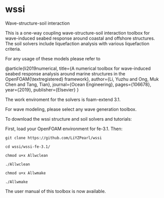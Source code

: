 # wssi
Wave-structure-soil interaction 

This is a one-way coupling wave-structure-soil interaction toolbox for wave-induced seabed response around coastal and offshore structures. The soil solvers include liquefaction analysis with various liquefaction criteria. 

For any usage of these models please refer to

@article{li2019numerical,
  title={A numerical toolbox for wave-induced seabed response analysis around marine structures in the OpenFOAM{\textregistered} framework},
  author={Li, Yuzhu and Ong, Muk Chen and Tang, Tian},
  journal={Ocean Engineering},
  pages={106678},
  year={2019},
  publisher={Elsevier}
}

The work enviroment for the solvers is foam-extend 3.1.

For wave modeling, please select any wave generation toolbox.

To download the wssi structure and soil solvers and tutorials:

First, load your OpenFOAM environment for fe-3.1. Then:

    git clone https://github.com/LiYZPearl/wssi

    cd wssi/wssi-fe-3.1/

    chmod u+x Allwclean
    
    ./Allwclean

    chmod u+x Allwmake

    ./Allwmake


The user manual of this toolbox is now available.
